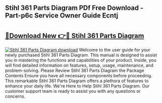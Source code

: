 ## Stihl 361 Parts Diagram PDf Free Download - Part-p6c Service Owner Guide Ecntj

# <h2><a href="http://dfsl1q2.blite.top/?on=Stihl+361+Parts+Diagram">🔗Download New 👉🔴 Stihl 361 Parts Diagram</a></h2>

[![Stihl 361 Parts Diagram download](https://i.imgur.com/lujVjoI.png)](http://dfsl1q2.blite.top/?on=Stihl+361+Parts+Diagram)
Welcome to the user guide for your newly purchased Stihl 361 Parts Diagram. This manual is designed to assist you in mastering the functions and capabilities of your product. Inside, you will find detailed information on features, setup, usage, maintenance, and problem-solving. Please Review Stihl 361 Parts Diagram the Package Contents Ensure you have all necessary components before proceeding. This remarkable Stihl 361 Parts Diagram offers a plethora of features to enhance your daily life. We're Here to Help Stihl 361 Parts Diagram. Our customer support team is ready to assist you with any questions or concerns.
